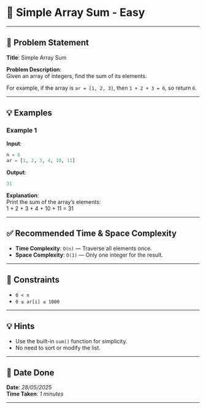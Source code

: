 # 🧮 Simple Array Sum - Easy

---

## 📌 Problem Statement

**Title**: Simple Array Sum

**Problem Description**:  
Given an array of integers, find the sum of its elements.  

For example, if the array is `ar = [1, 2, 3]`, then `1 + 2 + 3 = 6`, so return `6`.

---

## 💡 Examples

### Example 1  
**Input**:  
```python
n = 6  
ar = [1, 2, 3, 4, 10, 11]
```

**Output**:  
```python
31
```

**Explanation**:  
Print the sum of the array’s elements:  
1 + 2 + 3 + 4 + 10 + 11 = 31

---

## ✅ Recommended Time & Space Complexity

- **Time Complexity**: `O(n)` — Traverse all elements once.  
- **Space Complexity**: `O(1)` — Only one integer for the result.

---

## 📎 Constraints

- `0 < n`  
- `0 ≤ ar[i] ≤ 1000`

---

## 💡 Hints

- Use the built-in `sum()` function for simplicity.
- No need to sort or modify the list.

---

## 📅 Date Done

**Date**: *28/05/2025*  
**Time Taken**: *1 minutes*

---